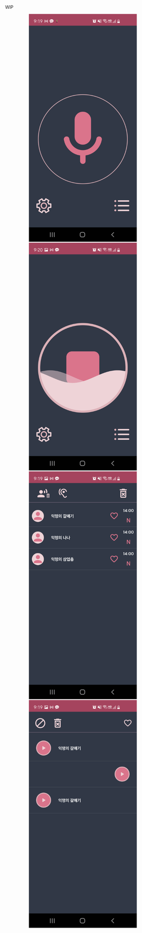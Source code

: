 WIP
<p align="center">
<img src="https://github.com/skeksk91/VoiceOn/blob/master/KakaoTalk_20210226_212032991.png" width="350">
<img src="https://github.com/skeksk91/VoiceOn/blob/master/KakaoTalk_20210226_212032991_01.png" width="350">
<img src="https://github.com/skeksk91/VoiceOn/blob/master/KakaoTalk_20210226_212032991_02.png" width="350">
<img src="https://github.com/skeksk91/VoiceOn/blob/master/KakaoTalk_20210226_212032991_03.png" width="350">
 </p>
